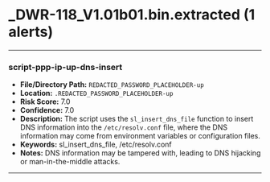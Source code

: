 # _DWR-118_V1.01b01.bin.extracted (1 alerts)

---

### script-ppp-ip-up-dns-insert

- **File/Directory Path:** `REDACTED_PASSWORD_PLACEHOLDER-up`
- **Location:** `.REDACTED_PASSWORD_PLACEHOLDER-up`
- **Risk Score:** 7.0
- **Confidence:** 7.0
- **Description:** The script uses the `sl_insert_dns_file` function to insert DNS information into the `/etc/resolv.conf` file, where the DNS information may come from environment variables or configuration files.
- **Keywords:** sl_insert_dns_file, /etc/resolv.conf
- **Notes:** DNS information may be tampered with, leading to DNS hijacking or man-in-the-middle attacks.

---
